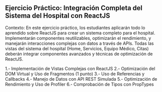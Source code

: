 ## Ejercicio Práctico: Integración Completa del Sistema del Hospital con ReactJS
Contexto:
En este ejercicio práctico, los estudiantes aplicarán todo lo aprendido sobre ReactJS para crear
un sistema completo para el hospital. Implementarán componentes reutilizables, optimizarán
el rendimiento, y manejarán interacciones complejas con datos a través de APIs. Todas las
vistas del sistema del hospital (Home, Servicios, Equipo Médico, Citas) deberán integrar
componentes avanzados y técnicas de optimización de ReactJS.

1.- Implementación de Vistas Complejas con ReactJS
2.- Optimización del DOM Virtual y Uso de Fragmentos (1 punto)
3.- Uso de Referencias y Callbacks
4.- Manejo de Datos con API REST Simulada
5.- Optimización de Rendimiento y Uso de Profiler
6.- Comprobación de Tipos con PropTypes
